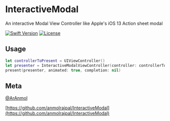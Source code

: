 # InteractiveModal
An interactive Modal View Controller like Apple's iOS 13 Action sheet modal 

[![Swift Version][swift-image]][swift-url]
[![License][license-image]][license-url]

## Usage

```swift
let controllerToPresent = UIViewController()
let presenter = InteractiveModalViewController(controller: controllerToPresent)
present(presenter, animated: true, completion: nil)
```


## Meta

[@ArAnmol](https://twitter.com/ArAnmol)

[https://github.com/anmolrajpal/InteractiveModal](https://github.com/anmolrajpal/InteractiveModal)

[swift-image]:https://img.shields.io/badge/swift-5.0-orange.svg
[swift-url]: https://swift.org/
[license-image]: https://img.shields.io/badge/License-MIT-blue.svg
[license-url]: LICENSE.txt
